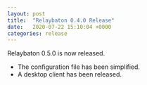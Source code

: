 ```yaml
---
layout: post
title:  "Relaybaton 0.4.0 Release"
date:   2020-07-22 15:10:04 +0000
categories: release
---
```

Relaybaton 0.5.0 is now released.

- The configuration file has been simplified.
- A desktop client has been released.